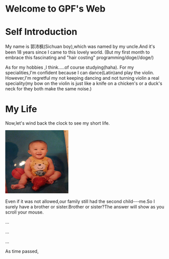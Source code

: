 
 <h1> Welcome to GPF's Web

<h1>Self Introduction</h1>

<p>My name is 郭沛枫(Sichuan boy),which was named by my uncle.And it's been 18 years since I came to this lovely world.
(But my first month to embrace this fascinating and "hair costing" programming/doge//doge/)</p>

<p>As for my hobbies ,I think.....of course studying(haha). For my specialities,I'm confident because I can dance(Latin)and play the violin.
 However,I'm regretful my not keeping dancing and not turning violin a real speciality(my bow on the violin is just like a knife on a chicken's or a duck's neck for they both make the same noise.)</p>

<h1> My Life </h1>

<p>Now,let's wind back the clock to see my short life.</p>
<div>
<img src="1.jpg" width="200" height="200">
          <p>Even if it was not allowed,our family still had the second child---me.So I surely have a brother or sister.Brother or sister?The answer will show as you scroll your mouse.</p>
</div>
<p>...</p>
<p>...</p>
<p>...</p>
<p>As time passed, 

